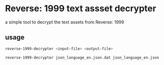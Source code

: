 # Reverse: 1999 text assset decrypter

a simple tool to decrypt the text assets from Reverse: 1999

## usage
```bash
reverse-1999-decrypter <input-file> <output-file>
```

```bash
reverse-1999-decrypter json_language_en.json.dat json_language_en.json
```